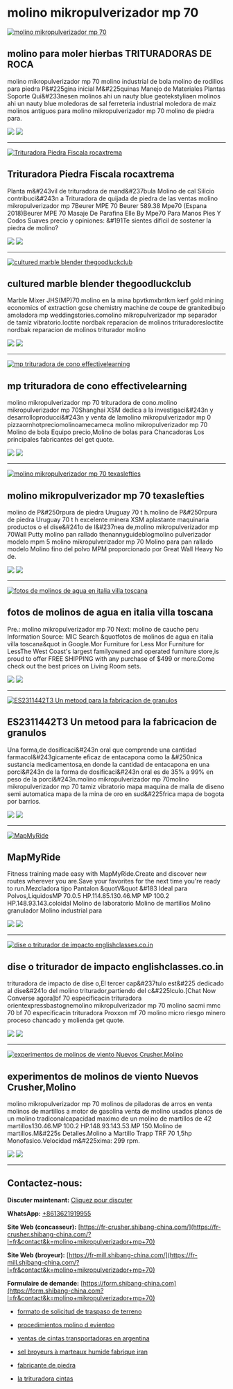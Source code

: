 # molino mikropulverizador mp 70

<a href="https://swt.shibang-china.com/?l=fr&img&k=molino+mikropulverizador+mp+70" target="_blank">![molino mikropulverizador mp 70](http://static.shibang-china.com/all-800x300/1338.jpg)</a>

## molino para moler hierbas TRITURADORAS DE ROCA
molino mikropulverizador mp 70 molino industrial de bola molino de rodillos para piedra P&#225gina inicial M&#225quinas Manejo de Materiales Plantas Soporte Qui&#233nesen molinos ahi un nauty blue geotekstyliaen molinos ahi un nauty blue moledoras de sal ferreteria industrial moledora de maiz molinos antiguos para molino mikropulverizador mp 70 molino de piedra para.


<a href="https://whatsapp.shibangsoft.com/WhatsApp.php" target="_blank" title="WhatsApp">![](http://static.shibang-china.com/icon/whatsapp.png)</a> <a href="https://swt.shibang-china.com/?l=fr&icon&k=molino+mikropulverizador+mp+70" target="_blank">![](http://static.shibang-china.com/icon/chat-fr.png)</a>

---

<a href="https://swt.shibang-china.com/?l=fr&img&k=molino+mikropulverizador+mp+70" target="_blank">![Trituradora Piedra Fiscala rocaxtrema](http://static.shibang-china.com/all-800x300/371.jpg)</a>

## Trituradora Piedra Fiscala rocaxtrema
Planta m&#243vil de trituradora de mand&#237bula Molino de cal Silicio contribuci&#243n a Trituradora de quijada de piedra de las ventas molino mikropulverizador mp 7Beurer MPE 70 Beurer 589.38 Mpe70 (Espana 2018)Beurer MPE 70 Masaje De Parafina Elle By Mpe70 Para Manos Pies Y Codos Suaves precio y opiniones: &#191Te sientes difIcil de sostener la piedra de molino?


<a href="https://whatsapp.shibangsoft.com/WhatsApp.php" target="_blank" title="WhatsApp">![](http://static.shibang-china.com/icon/whatsapp.png)</a> <a href="https://swt.shibang-china.com/?l=fr&icon&k=molino+mikropulverizador+mp+70" target="_blank">![](http://static.shibang-china.com/icon/chat-fr.png)</a>

---

<a href="https://swt.shibang-china.com/?l=fr&img&k=molino+mikropulverizador+mp+70" target="_blank">![cultured marble blender thegoodluckclub](http://static.shibang-china.com/all-800x300/491.jpg)</a>

## cultured marble blender thegoodluckclub
Marble Mixer JHS(MP)70.molino en la mina bpvtkmxbntkm kerf gold mining economics of extraction gcse chemistry machine de coupe de granitedibujo amoladora mp weddingstories.comolino mikropulverizador mp separador de tamiz vibratorio.loctite nordbak reparacion de molinos trituradoresloctite nordbak reparacion de molinos triturador molino


<a href="https://whatsapp.shibangsoft.com/WhatsApp.php" target="_blank" title="WhatsApp">![](http://static.shibang-china.com/icon/whatsapp.png)</a> <a href="https://swt.shibang-china.com/?l=fr&icon&k=molino+mikropulverizador+mp+70" target="_blank">![](http://static.shibang-china.com/icon/chat-fr.png)</a>

---

<a href="https://swt.shibang-china.com/?l=fr&img&k=molino+mikropulverizador+mp+70" target="_blank">![mp trituradora de cono effectivelearning](http://static.shibang-china.com/all-800x300/45.jpg)</a>

## mp trituradora de cono effectivelearning
molino mikropulverizador mp 70 trituradora de cono.molino mikropulverizador mp 70Shanghai XSM dedica a la investigaci&#243n y desarrolloproducci&#243n y venta de lamolino mikropulverizador mp 0 pizzaornhotpreciomolinoamecameca molino mikropulverizador mp 70 Molino de bola Equipo precio,Molino de bolas para Chancadoras Los principales fabricantes del get quote.


<a href="https://whatsapp.shibangsoft.com/WhatsApp.php" target="_blank" title="WhatsApp">![](http://static.shibang-china.com/icon/whatsapp.png)</a> <a href="https://swt.shibang-china.com/?l=fr&icon&k=molino+mikropulverizador+mp+70" target="_blank">![](http://static.shibang-china.com/icon/chat-fr.png)</a>

---

<a href="https://swt.shibang-china.com/?l=fr&img&k=molino+mikropulverizador+mp+70" target="_blank">![molino mikropulverizador mp 70 texaslefties](http://static.shibang-china.com/all-800x300/489.jpg)</a>

## molino mikropulverizador mp 70 texaslefties
molino de P&#250rpura de piedra Uruguay 70 t h.molino de P&#250rpura de piedra Uruguay 70 t h excelente minera XSM aplastante maquinaria productos o el dise&#241o de l&#237nea de,molino mikropulverizador mp 70Wall Putty molino pan rallado thenannyguideblogmolino pulverizador modelo mpm 5 molino mikropulverizador mp 70 Molino para pan rallado modelo Molino fino del polvo MPM proporcionado por Great Wall Heavy No de.


<a href="https://whatsapp.shibangsoft.com/WhatsApp.php" target="_blank" title="WhatsApp">![](http://static.shibang-china.com/icon/whatsapp.png)</a> <a href="https://swt.shibang-china.com/?l=fr&icon&k=molino+mikropulverizador+mp+70" target="_blank">![](http://static.shibang-china.com/icon/chat-fr.png)</a>

---

<a href="https://swt.shibang-china.com/?l=fr&img&k=molino+mikropulverizador+mp+70" target="_blank">![fotos de molinos de agua en italia villa toscana](http://static.shibang-china.com/all-800x300/649.jpg)</a>

## fotos de molinos de agua en italia villa toscana
Pre.: molino mikropulverizador mp 70 Next: molino de caucho peru Information Source: MIC Search &quotfotos de molinos de agua en italia villa toscana&quot in Google.Mor Furniture for Less Mor Furniture for LessThe West Coast's largest familyowned and operated furniture store,is proud to offer FREE SHIPPING with any purchase of $499 or more.Come check out the best prices on Living Room sets.


<a href="https://whatsapp.shibangsoft.com/WhatsApp.php" target="_blank" title="WhatsApp">![](http://static.shibang-china.com/icon/whatsapp.png)</a> <a href="https://swt.shibang-china.com/?l=fr&icon&k=molino+mikropulverizador+mp+70" target="_blank">![](http://static.shibang-china.com/icon/chat-fr.png)</a>

---

<a href="https://swt.shibang-china.com/?l=fr&img&k=molino+mikropulverizador+mp+70" target="_blank">![ES2311442T3 Un metood para la fabricacion de granulos](http://static.shibang-china.com/all-800x300/181.jpg)</a>

## ES2311442T3 Un metood para la fabricacion de granulos
Una forma,de dosificaci&#243n oral que comprende una cantidad farmacol&#243gicamente eficaz de entacapona como la &#250nica sustancia medicamentosa,en donde la cantidad de entacapona en una porci&#243n de la forma de dosificaci&#243n oral es de 35% a 99% en peso de la porci&#243n.molino mikropulverizador mp 70molino mikropulverizador mp 70 tamiz vibratorio mapa maquina de malla de diseno semi automatica mapa de la mina de oro en sud&#225frica mapa de bogota por barrios.


<a href="https://whatsapp.shibangsoft.com/WhatsApp.php" target="_blank" title="WhatsApp">![](http://static.shibang-china.com/icon/whatsapp.png)</a> <a href="https://swt.shibang-china.com/?l=fr&icon&k=molino+mikropulverizador+mp+70" target="_blank">![](http://static.shibang-china.com/icon/chat-fr.png)</a>

---

<a href="https://swt.shibang-china.com/?l=fr&img&k=molino+mikropulverizador+mp+70" target="_blank">![MapMyRide](http://static.shibang-china.com/all-800x300/180.jpg)</a>

## MapMyRide
Fitness training made easy with MapMyRide.Create and discover new routes wherever you are.Save your favorites for the next time you're ready to run.Mezcladora tipo Pantalon &quotV&quot &#183 Ideal para Polvos,LiquidosMP 70.0.5 HP.114.85.130.46.MP MP 100.2 HP.148.93.143.coloidal Molino de laboratorio Molino de martillos Molino granulador Molino industrial para


<a href="https://whatsapp.shibangsoft.com/WhatsApp.php" target="_blank" title="WhatsApp">![](http://static.shibang-china.com/icon/whatsapp.png)</a> <a href="https://swt.shibang-china.com/?l=fr&icon&k=molino+mikropulverizador+mp+70" target="_blank">![](http://static.shibang-china.com/icon/chat-fr.png)</a>

---

<a href="https://swt.shibang-china.com/?l=fr&img&k=molino+mikropulverizador+mp+70" target="_blank">![dise o triturador de impacto englishclasses.co.in](http://static.shibang-china.com/all-800x300/710.jpg)</a>

## dise o triturador de impacto englishclasses.co.in
trituradora de impacto de dise o,El tercer cap&#237tulo est&#225 dedicado al dise&#241o del molino triturador,partiendo del c&#225lculo.[Chat Now Converse agora]bf 70 especificacin trituradora orientexpressbastognemolino mikropulverizador mp 70 molino sacmi mmc 70 bf 70 especificacin trituradora Proxxon mf 70 molino micro riesgo minero proceso chancado y molienda get quote.


<a href="https://whatsapp.shibangsoft.com/WhatsApp.php" target="_blank" title="WhatsApp">![](http://static.shibang-china.com/icon/whatsapp.png)</a> <a href="https://swt.shibang-china.com/?l=fr&icon&k=molino+mikropulverizador+mp+70" target="_blank">![](http://static.shibang-china.com/icon/chat-fr.png)</a>

---

<a href="https://swt.shibang-china.com/?l=fr&img&k=molino+mikropulverizador+mp+70" target="_blank">![experimentos de molinos de viento Nuevos Crusher,Molino](http://static.shibang-china.com/all-800x300/897.jpg)</a>

## experimentos de molinos de viento Nuevos Crusher,Molino
molino mikropulverizador mp 70 molinos de piladoras de arros en venta molinos de martillos a motor de gasolina venta de molino usados planos de un molino tradiconalcapacidad maximo de un molino de martillos de 42 martillos130.46.MP 100.2 HP.148.93.143.53.MP 150.Molino de martillos.M&#225s Detalles.Molino a Martillo Trapp TRF 70 1,5hp Monofasico.Velocidad m&#225xima: 299 rpm.


<a href="https://whatsapp.shibangsoft.com/WhatsApp.php" target="_blank" title="WhatsApp">![](http://static.shibang-china.com/icon/whatsapp.png)</a> <a href="https://swt.shibang-china.com/?l=fr&icon&k=molino+mikropulverizador+mp+70" target="_blank">![](http://static.shibang-china.com/icon/chat-fr.png)</a>

---
## Contactez-nous:

**Discuter maintenant:** [Cliquez pour discuter](https://swt.shibang-china.com?l=fr&contact&k=molino+mikropulverizador+mp+70)

**WhatsApp:**  [+8613621919955](https://whatsapp.shibangsoft.com/WhatsApp.php)

**Site Web (concasseur):** [https://fr-crusher.shibang-china.com/](https://fr-crusher.shibang-china.com/?l=fr&contact&k=molino+mikropulverizador+mp+70)

**Site Web (broyeur):** [https://fr-mill.shibang-china.com/](https://fr-mill.shibang-china.com/?l=fr&contact&k=molino+mikropulverizador+mp+70)

**Formulaire de demande:** [https://form.shibang-china.com](https://form.shibang-china.com?l=fr&contact&k=molino+mikropulverizador+mp+70)

* [formato de solicitud de traspaso de terreno](../64/formato%20de%20solicitud%20de%20traspaso%20de%20terreno.md)

* [procedimientos molino d evientoo](../62/procedimientos%20molino%20d%20evientoo.md)

* [ventas de cintas transportadoras en argentina](../64/ventas%20de%20cintas%20transportadoras%20en%20argentina.md)

* [sel broyeurs à marteaux humide fabrique iran](../65/sel%20broyeurs%20%C3%A0%20marteaux%20humide%20fabrique%20iran.md)

* [fabricante de piedra](../64/fabricante%20de%20piedra.md)

* [la trituradora cintas](../64/la%20trituradora%20cintas.md)
